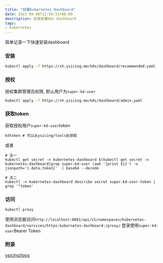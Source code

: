 ```yaml
---
title: "部署Kubernetes Dashboard"
date: 2021-09-08T12:59:51+08:00
description: 安装部署k8s Dashboard
tags:
- kubernetes
---
```


<!-- truncate -->

简单记录一下快速安装dashboard

### 安装

```bash
kubectl apply -f https://sh.ysicing.me/k8s/dashboard/recommended.yaml
```

### 授权

授权集群管理员权限, 默认用户为`super-kd-user`

```bash
kubectl apply -f https://sh.ysicing.me/k8s/dashboard/admin.yaml
```

### 获取token

获取授权用户`super-kd-user`token

```
kdtoken # 可以从ysicing/tools处获取
```

或者

```
# 法一
kubectl get secret -n kubernetes-dashboard $(kubectl get secret -n kubernetes-dashboard|grep super-kd-user |awk '{print $1}') -o jsonpath='{.data.token}'  | base64 --decode

# 法二
kubectl -n kubernetes-dashboard describe secret super-kd-user-token | grep '^token'
```

### 访问

```
kubectl proxy
```

使用浏览器访问`http://localhost:8001/api/v1/namespaces/kubernetes-dashboard/services/https:kubernetes-dashboard:/proxy/`
登录使用`super-kd-user`Bearer Token

### 附录

[ysicing/toos](https://github.com/ysicing/tools)
